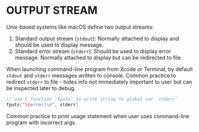 # OUTPUT STREAM

Unix-based systems like macOS define two output streams:

1. Standard output stream (`stdout`): Normally attached to display and should be used to display message.
2. Standard error stream (`stderr`): Should be used to display error message. Normally attached to display but can be redirected to file.

When launching command-line program from Xcode or Terminal, by default `stdout` and `stderr` messages written to console. Common practice to redirect `stderr` to file - hides info not immediately important to user but can be inspected later to debug.

```swift
// use C function `fputs` to write string to global var `stderr`
fputs("\(error)\n", stderr)
```

Common practice to print usage statement when user uses command-line program with incorrect args.
